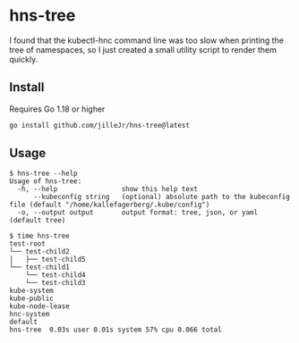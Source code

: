 # hns-tree

I found that the kubectl-hnc command line was too slow when printing the
tree of namespaces, so I just created a small utility script to render them
quickly.

## Install

Requires Go 1.18 or higher

```sh
go install github.com/jilleJr/hns-tree@latest
```

## Usage

```console
$ hns-tree --help
Usage of hns-tree:
  -h, --help                show this help text
      --kubeconfig string   (optional) absolute path to the kubeconfig file (default "/home/kallefagerberg/.kube/config")
  -o, --output output       output format: tree, json, or yaml (default tree)
```

```console
$ time hns-tree
test-root
└── test-child2
│   ├── test-child5
└── test-child1
    └── test-child4
    └── test-child3
kube-system
kube-public
kube-node-lease
hnc-system
default
hns-tree  0.03s user 0.01s system 57% cpu 0.066 total
```
